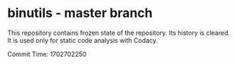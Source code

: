 # binutils - master branch

This repository contains frozen state of the repository.
Its history is cleared. It is used only for static code
analysis with Codacy.

Commit Time: 1702702250